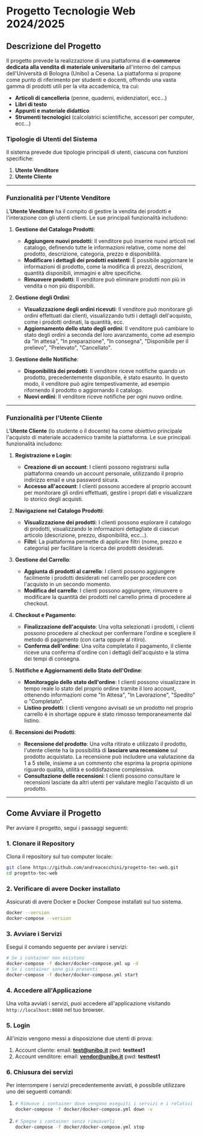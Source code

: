 # Progetto Tecnologie Web 2024/2025

## Descrizione del Progetto

Il progetto prevede la realizzazione di una piattaforma di **e-commerce dedicata alla vendita di materiale universitario** all'interno del campus dell'Università di Bologna (Unibo) a Cesena. La piattaforma si propone come punto di riferimento per studenti e docenti, offrendo una vasta gamma di prodotti utili per la vita accademica, tra cui:

- **Articoli di cancelleria** (penne, quaderni, evidenziatori, ecc...)
- **Libri di testo**
- **Appunti e materiale didattico**
- **Strumenti tecnologici** (calcolatrici scientifiche, accessori per computer, ecc...)

### Tipologie di Utenti del Sistema

Il sistema prevede due tipologie principali di utenti, ciascuna con funzioni specifiche:

1. **Utente Venditore**
2. **Utente Cliente**

---

### Funzionalità per l'Utente Venditore

L'**Utente Venditore** ha il compito di gestire la vendita dei prodotti e l'interazione con gli utenti clienti. Le sue principali funzionalità includono:

1. **Gestione del Catalogo Prodotti**:
   - **Aggiungere nuovi prodotti**: Il venditore può inserire nuovi articoli nel catalogo, definendo tutte le informazioni relative, come nome del prodotto, descrizione, categoria, prezzo e disponibilità.
   - **Modificare i dettagli dei prodotti esistenti**: È possibile aggiornare le informazioni di prodotto, come la modifica di prezzi, descrizioni, quantità disponibili, immagini e altre specifiche.
   - **Rimuovere prodotti**: Il venditore può eliminare prodotti non più in vendita o non più disponibili.

2. **Gestione degli Ordini**:
   - **Visualizzazione degli ordini ricevuti**: Il venditore può monitorare gli ordini effettuati dai clienti, visualizzando tutti i dettagli dell'acquisto, come i prodotti ordinati, la quantità, ecc.
   - **Aggiornamento dello stato degli ordini**: Il venditore può cambiare lo stato degli ordini a seconda del loro avanzamento, come ad esempio da "In attesa", "In preparazione", "In consegna", "Disponibile per il prelievo", "Prelevato", "Cancellato".

3. **Gestione delle Notifiche**:
   - **Disponibilità dei prodotti**: Il venditore riceve notifiche quando un prodotto, precedentemente disponibile, è stato esaurito. In questo modo, il venditore può agire tempestivamente, ad esempio rifornendo il prodotto o aggiornando il catalogo.
   - **Nuovi ordini**: Il venditore riceve notifiche per ogni nuovo ordine.

---

### Funzionalità per l'Utente Cliente

L'**Utente Cliente** (lo studente o il docente) ha come obiettivo principale l'acquisto di materiale accademico tramite la piattaforma. Le sue principali funzionalità includono:

1. **Registrazione e Login**:
   - **Creazione di un account**: I clienti possono registrarsi sulla piattaforma creando un account personale, utilizzando il proprio indirizzo email e una password sicura.
   - **Accesso all'account**: I clienti possono accedere al proprio account per monitorare gli ordini effettuati, gestire i propri dati e visualizzare lo storico degli acquisti.

2. **Navigazione nel Catalogo Prodotti**:
   - **Visualizzazione dei prodotti**: I clienti possono esplorare il catalogo di prodotti, visualizzando le informazioni dettagliate di ciascun articolo (descrizione, prezzo, disponibilità, ecc...).
   - **Filtri**: La piattaforma permette di applicare filtri (nome, prezzo e categoria) per facilitare la ricerca dei prodotti desiderati.

3. **Gestione del Carrello**:
   - **Aggiunta di prodotti al carrello**: I clienti possono aggiungere facilmente i prodotti desiderati nel carrello per procedere con l'acquisto in un secondo momento.
   - **Modifica del carrello**: I clienti possono aggiungere, rimuovere o modificare la quantità dei prodotti nel carrello prima di procedere al checkout.

4. **Checkout e Pagamento**:
   - **Finalizzazione dell'acquisto**: Una volta selezionati i prodotti, i clienti possono procedere al checkout per confermare l'ordine e scegliere il metodo di pagamento (con carta oppure al ritiro).
   - **Conferma dell'ordine**: Una volta completato il pagamento, il cliente riceve una conferma d'ordine con i dettagli dell'acquisto e la stima dei tempi di consegna.

5. **Notifiche e Aggiornamenti dello Stato dell'Ordine**:
   - **Monitoraggio dello stato dell'ordine**: I clienti possono visualizzare in tempo reale lo stato del proprio ordine tramite il loro account, ottenendo informazioni come "In Attesa", "In Lavorazione", "Spedito" o "Completato".
   - **Listino prodotti**: I clienti vengono avvisati se un prodotto nel proprio carrello è in shortage oppure è stato rimosso temporaneamente dal listino.

6. **Recensioni dei Prodotti**:
   - **Recensione del prodotto**: Una volta ritirato e utilizzato il prodotto, l'utente cliente ha la possibilità di **lasciare una recensione** sul prodotto acquistato. La recensione può includere una valutazione da 1 a 5 stelle, insieme a un commento che esprima la propria opinione riguardo qualità, utilità e soddisfazione complessiva.
   - **Consultazione delle recensioni**: I clienti possono consultare le recensioni lasciate da altri utenti per valutare meglio l'acquisto di un prodotto.

---

## Come Avviare il Progetto

Per avviare il progetto, segui i passaggi seguenti:

### 1. Clonare il Repository

Clona il repository sul tuo computer locale:

```bash
git clone https://github.com/andreacecchini/progetto-tec-web.git
cd progetto-tec-web
```

### 2. Verificare di avere Docker installato

Assicurati di avere Docker e Docker Compose installati sul tuo sistema.

```bash
docker --version
docker-compose --version
```

### 3. Avviare i Servizi

Esegui il comando seguente per avviare i servizi:

```bash
# Se i container non esistono
docker-compose -f docker/docker-compose.yml up -d
# Se i container sono già presenti
docker-compose -f docker/docker-compose.yml start
```

### 4. Accedere all'Applicazione

Una volta avviati i servizi, puoi accedere all'applicazione visitando `http://localhost:8080` nel tuo browser.

### 5. Login

All'inizio vengono messi a disposizione due utenti di prova:

1. Account cliente: email: **<test@unibo.it>** pwd: **testtest1**
2. Account venditore: email: **<vendor@unibo.it>** pwd: **testtest1**

### 6. Chiusura dei servizi

Per interrompere i servizi precedentemente avviati, è possibile utilizzare uno dei seguenti comandi:

1. ```bash
   # Rimuove i container dove vengono eseguiti i servizi e i relativi volumi
   docker-compose -f docker/docker-compose.yml down -v
   ```

2. ```bash
   # Spegne i container senza rimuoverli
   docker-compose -f docker/docker-compose.yml stop
   ```
